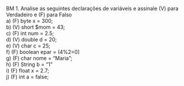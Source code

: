 BM 1. Analise as seguintes declarações de variáveis e assinale (V) para Verdadeiro e (F) para Falso  
   a) (F) byte x = 300;  
   b) (V) short $mom = 43;  
   c) (F) int num = 2.5;  
   d) (V) double d = 20;  
   e) (V) char c = 25;  
   f) (F) boolean epar = (4%2=0)  
   g) (F) char nome = “Maria”;  
   h) (F) String b = “1”  
   i) (F) float x = 2.7;  
   j) (F) int a = false;  